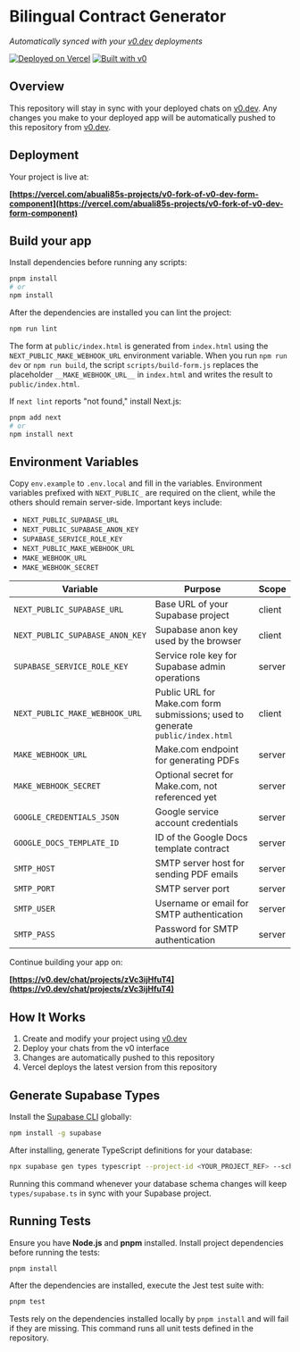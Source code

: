 # Bilingual Contract Generator

*Automatically synced with your [v0.dev](https://v0.dev) deployments*

[![Deployed on Vercel](https://img.shields.io/badge/Deployed%20on-Vercel-black?style=for-the-badge&logo=vercel)](https://vercel.com/abuali85s-projects/v0-fork-of-v0-dev-form-component)
[![Built with v0](https://img.shields.io/badge/Built%20with-v0.dev-black?style=for-the-badge)](https://v0.dev/chat/projects/zVc3ijHfuT4)

## Overview

This repository will stay in sync with your deployed chats on [v0.dev](https://v0.dev).
Any changes you make to your deployed app will be automatically pushed to this repository from [v0.dev](https://v0.dev).

## Deployment

Your project is live at:

**[https://vercel.com/abuali85s-projects/v0-fork-of-v0-dev-form-component](https://vercel.com/abuali85s-projects/v0-fork-of-v0-dev-form-component)**

## Build your app

Install dependencies before running any scripts:

```bash
pnpm install
# or
npm install
```

After the dependencies are installed you can lint the project:

```bash
npm run lint
```

The form at `public/index.html` is generated from `index.html` using the
`NEXT_PUBLIC_MAKE_WEBHOOK_URL` environment variable. When you run `npm run dev`
or `npm run build`, the script `scripts/build-form.js` replaces the placeholder
`__MAKE_WEBHOOK_URL__` in `index.html` and writes the result to
`public/index.html`.

If `next lint` reports "not found," install Next.js:

```bash
pnpm add next
# or
npm install next
```


## Environment Variables

Copy `env.example` to `.env.local` and fill in the variables. Environment
variables prefixed with `NEXT_PUBLIC_` are required on the client, while the
others should remain server-side. Important keys include:

- `NEXT_PUBLIC_SUPABASE_URL`
- `NEXT_PUBLIC_SUPABASE_ANON_KEY`
- `SUPABASE_SERVICE_ROLE_KEY`
- `NEXT_PUBLIC_MAKE_WEBHOOK_URL`
- `MAKE_WEBHOOK_URL`
- `MAKE_WEBHOOK_SECRET`

| Variable | Purpose | Scope |
| --- | --- | --- |
| `NEXT_PUBLIC_SUPABASE_URL` | Base URL of your Supabase project | client |
| `NEXT_PUBLIC_SUPABASE_ANON_KEY` | Supabase anon key used by the browser | client |
| `SUPABASE_SERVICE_ROLE_KEY` | Service role key for Supabase admin operations | server |
| `NEXT_PUBLIC_MAKE_WEBHOOK_URL` | Public URL for Make.com form submissions; used to generate `public/index.html` | client |
| `MAKE_WEBHOOK_URL` | Make.com endpoint for generating PDFs | server |
| `MAKE_WEBHOOK_SECRET` | Optional secret for Make.com, not referenced yet | server |
| `GOOGLE_CREDENTIALS_JSON` | Google service account credentials | server |
| `GOOGLE_DOCS_TEMPLATE_ID` | ID of the Google Docs template contract | server |
| `SMTP_HOST` | SMTP server host for sending PDF emails | server |
| `SMTP_PORT` | SMTP server port | server |
| `SMTP_USER` | Username or email for SMTP authentication | server |
| `SMTP_PASS` | Password for SMTP authentication | server |


Continue building your app on:

**[https://v0.dev/chat/projects/zVc3ijHfuT4](https://v0.dev/chat/projects/zVc3ijHfuT4)**

## How It Works

1. Create and modify your project using [v0.dev](https://v0.dev)
2. Deploy your chats from the v0 interface
3. Changes are automatically pushed to this repository
4. Vercel deploys the latest version from this repository

## Generate Supabase Types

Install the [Supabase CLI](https://supabase.com/docs/guides/cli) globally:

```bash
npm install -g supabase
```

After installing, generate TypeScript definitions for your database:

```bash
npx supabase gen types typescript --project-id <YOUR_PROJECT_REF> --schema public > types/supabase.ts
```

Running this command whenever your database schema changes will keep
`types/supabase.ts` in sync with your Supabase project.

## Running Tests

Ensure you have **Node.js** and **pnpm** installed. Install project
dependencies before running the tests:

```bash
pnpm install
```

After the dependencies are installed, execute the Jest test suite with:

```bash
pnpm test
```

Tests rely on the dependencies installed locally by `pnpm install` and will
fail if they are missing. This command runs all unit tests defined in the
repository.
